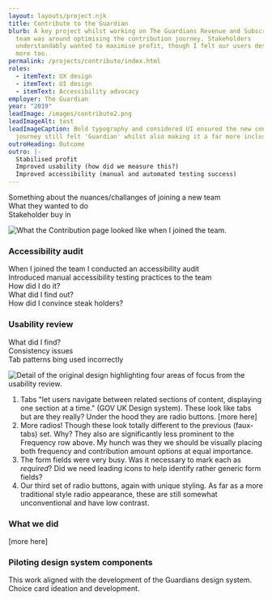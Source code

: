 ```yaml
---
layout: layouts/project.njk
title: Contribute to the Guardian
blurb: A key project whilst working on The Guardians Revenue and Subscriptions
  team was around optimising the contribution journey. Stakeholders
  understandably wanted to maximise profit, though I felt our users deserved
  more too.
permalink: /projects/contribute/index.html
roles:
  - itemText: UX design
  - itemText: UI design
  - itemText: Accessibility advocacy
employer: The Guardian
year: "2019"
leadImage: /images/contribute2.png
leadImageAlt: test
leadImageCaption: Bold typography and considered UI ensured the new contribution
  journey still felt 'Guardian' whilst also making it a far more inclusive experience.
outroHeading: Outcome
outro: |-
  Stabilised profit
  Improved usability (how did we measure this?)
  Improved accessibility (manual and automated testing success)
---
```


Something about the nuances/challanges of joining a new team\
What they wanted to do\
Stakeholder buy in 

![](/images/the-before.png "What the Contribution page looked like when I joined the team.")

### Accessibility audit

When I joined the team I conducted an accessibility audit\
Introduced manual accessibility testing practices to the team\
How did I do it?\
What did I find out?\
How did I convince steak holders?

### Usability review

What did I find?\
Consistency issues\
Tab patterns bing used incorrectly

![](/images/breakdown.png "Detail of the original design highlighting four areas of focus from the usability review.")

1. Tabs "let users navigate between related sections of content, displaying one section at a time." (GOV UK Design system). These look like tabs but are they really? Under the hood they are radio buttons. \[more here] 
2. More radios! Though these look totally different to the previous (faux-tabs) set. Why? They also are significantly less prominent to the Frequency row above. My hunch was they we should be visually placing both frequency and contribution amount options at equal importance.
3. The form fields were very busy. Was it necessary to mark each as *required*? Did we need leading icons to help identify rather generic form fields?
4. Our third set of radio buttons, again with unique styling. As far as a more traditional style radio appearance, these are still somewhat unconventional and have low contrast.

### What we did

\[more here]

### Piloting design system components 

This work aligned with the development of the Guardians design system. \
Choice card ideation and development.